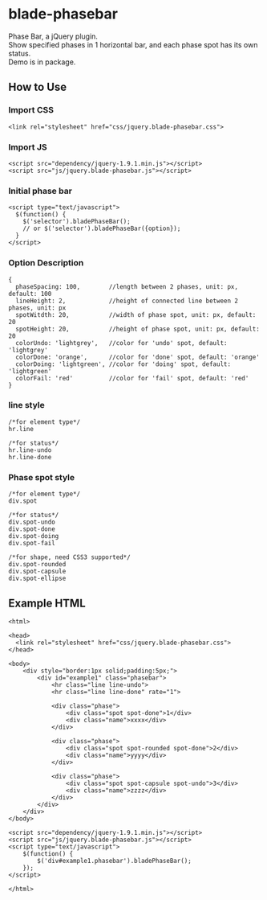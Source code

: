 blade-phasebar
==============
Phase Bar, a jQuery plugin.<br/>
Show specified phases in 1 horizontal bar, and each phase spot has its own status.<br/>
Demo is in package.

How to Use
--------------
### Import CSS
    <link rel="stylesheet" href="css/jquery.blade-phasebar.css">

### Import JS
    <script src="dependency/jquery-1.9.1.min.js"></script>
    <script src="js/jquery.blade-phasebar.js"></script>

### Initial phase bar
    <script type="text/javascript">
      $(function() {
        $('selector').bladePhaseBar();
        // or $('selector').bladePhaseBar({option});
      }
    </script>

### Option Description
    {
      phaseSpacing: 100,        //length between 2 phases, unit: px, default: 100
      lineHeight: 2,            //height of connected line between 2 phases, unit: px
      spotWitdth: 20,           //width of phase spot, unit: px, default: 20
      spotHeight: 20,           //height of phase spot, unit: px, default: 20
      colorUndo: 'lightgrey',   //color for 'undo' spot, default: 'lightgrey'
      colorDone: 'orange',      //color for 'done' spot, default: 'orange'
      colorDoing: 'lightgreen', //color for 'doing' spot, default: 'lightgreen'
      colorFail: 'red'          //color for 'fail' spot, default: 'red'
    }

### line style
    /*for element type*/
    hr.line
    
    /*for status*/
    hr.line-undo
    hr.line-done

### Phase spot style
    /*for element type*/
    div.spot
    
    /*for status*/
    div.spot-undo
    div.spot-done
    div.spot-doing
    div.spot-fail
    
    /*for shape, need CSS3 supported*/
    div.spot-rounded
    div.spot-capsule
    div.spot-ellipse

Example HTML
--------------
    <html>
    
    <head>
      <link rel="stylesheet" href="css/jquery.blade-phasebar.css">
    </head>
    
    <body>
    	<div style="border:1px solid;padding:5px;">
    		<div id="example1" class="phasebar">
    			<hr class="line line-undo">
    			<hr class="line line-done" rate="1">
    			
    			<div class="phase">
    				<div class="spot spot-done">1</div>
    				<div class="name">xxxx</div>
    			</div>
    			
    			<div class="phase">
    				<div class="spot spot-rounded spot-done">2</div>
    				<div class="name">yyyy</div>
    			</div>
    			
    			<div class="phase">
    				<div class="spot spot-capsule spot-undo">3</div>
    				<div class="name">zzzz</div>
    			</div>
    		</div>
    	</div>
    </body>
    
    <script src="dependency/jquery-1.9.1.min.js"></script>
    <script src="js/jquery.blade-phasebar.js"></script>
    <script type="text/javascript">
    	$(function() {
    		$('div#example1.phasebar').bladePhaseBar();
    	});
    </script>
    
    </html>
